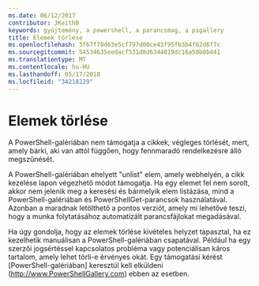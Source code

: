 ```yaml
---
ms.date: 06/12/2017
contributor: JKeithB
keywords: gyűjtemény, a powershell, a parancsmag, a psgallery
title: Elemek törlése
ms.openlocfilehash: 3f67f78d63e5cf797d00ce43f95fb3b4f62d6f7c
ms.sourcegitcommit: 54534635eedacf531d8d6344019dc16a50b8b441
ms.translationtype: MT
ms.contentlocale: hu-HU
ms.lasthandoff: 05/17/2018
ms.locfileid: "34218229"
---
```

# <a name="deleting-items"></a>Elemek törlése

A PowerShell-galériában nem támogatja a cikkek, végleges törlését, mert, amely bárki, aki van attól függően, hogy fennmaradó rendelkezésre álló megszűnését.

A PowerShell-galériában ehelyett "unlist" elem, amely webhelyén, a cikk kezelése lapon végezhető módot támogatja.
Ha egy elemet fel nem sorolt, akkor nem jelenik meg a keresési és bármelyik elem listázása, mind a PowerShell-galériában és PowerShellGet-parancsok használatával.
Azonban a maradnak letölthető a pontos verziót, amely mi lehetővé teszi, hogy a munka folytatásához automatizált parancsfájlokat megadásával.

Ha úgy gondolja, hogy az elemek törlése kivételes helyzet tapasztal, ha ez kezelhetik manuálisan a PowerShell-galériában csapatával.
Például ha egy szerzői jogsértéssel kapcsolatos probléma vagy potenciálisan káros tartalom, amely lehet törli-e érvényes okát.
Egy támogatási kérést [PowerShell-galériában] keresztül kell elküldeni (http://www.PowerShellGallery.com) ebben az esetben.